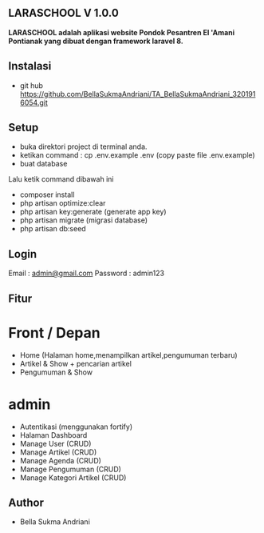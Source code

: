 ## LARASCHOOL V 1.0.0
<p><b>
LARASCHOOL adalah aplikasi website Pondok Pesantren El 'Amani Pontianak yang dibuat dengan framework laravel 8.
</b></p>

## Instalasi
- git hub https://github.com/BellaSukmaAndriani/TA_BellaSukmaAndriani_3201916054.git

## Setup
- buka direktori project di terminal anda.
- ketikan command : cp .env.example .env (copy paste file .env.example)
- buat database 

Lalu ketik command dibawah ini
- composer install
- php artisan optimize:clear 
- php artisan key:generate (generate app key)
- php artisan migrate (migrasi database)
- php artisan db:seed 

## Login
Email : admin@gmail.com
Password : admin123

## Fitur
# Front / Depan
- Home (Halaman home,menampilkan artikel,pengumuman terbaru) 
- Artikel & Show + pencarian artikel  
- Pengumuman & Show

# admin
- Autentikasi (menggunakan fortify)
- Halaman Dashboard
- Manage User (CRUD)
- Manage Artikel (CRUD)
- Manage Agenda (CRUD)
- Manage Pengumuman (CRUD)
- Manage Kategori Artikel (CRUD)

## Author
- Bella Sukma Andriani

